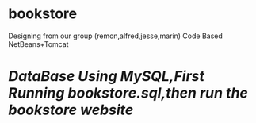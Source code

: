 # bookstore
Designing from our group (remon,alfred,jesse,marin) 
Code Based NetBeans+Tomcat
# ***DataBase Using MySQL,First Running bookstore.sql,then run the bookstore website***
